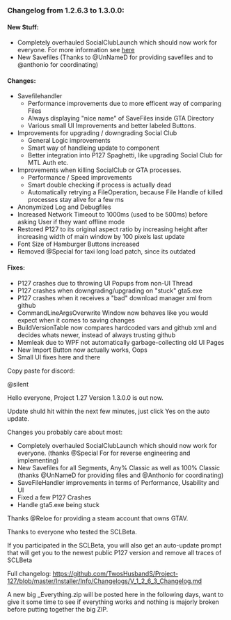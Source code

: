 ### Changelog from 1.2.6.3 to 1.3.0.0:


#### New Stuff:
* Completely overhauled SocialClubLaunch which should now work for everyone. For more information see [here](https://github.com/TwosHusbandS/Project-127/blob/master/Installer/Info/SocialClubLaunch.md)
* New Savefiles (Thanks to @UnNameD for providing savefiles and to @anthonio for coordinating)

#### Changes:
* Savefilehandler
  * Performance improvements due to more efficent way of comparing Files
  * Always displaying "nice name" of SaveFiles inside GTA Directory 
  * Various small UI Improvements and better labeled Buttons.
* Improvements for upgrading / downgrading Social Club
  * General Logic improvements
  * Smart way of handleing update to component
  * Better integration into P127 Spaghetti, like upgrading Social Club for MTL Auth etc.
* Improvements when killing SocialClub or GTA processes.
  * Performance / Speed improvements
  * Smart double checking if process is actually dead
  * Automatically retrying a FileOperation, because File Handle of killed processes stay alive for a few ms
* Anonymized Log and Debugfiles
* Increased Network Timeout to 1000ms (used to be 500ms) before asking User if they want offline mode
* Restored P127 to its original aspect ratio by increasing height after increasing width of main window by 100 pixels last update
* Font Size of Hamburger Buttons increased 
* Removed @Special for taxi long load patch, since its outdated

#### Fixes:
* P127 crashes due to throwing UI Popups from non-UI Thread
* P127 crashes when downgrading/upgrading on "stuck" gta5.exe
* P127 crashes when it receives a "bad" download manager xml from github
* CommandLineArgsOverwrite Window now behaves like you would expect when it comes to saving changes
* BuildVersionTable now compares hardcoded vars and github xml and decides whats newer, instead of always trusting github
* Memleak due to WPF not automatically garbage-collecting old UI Pages
* New Import Button now actually works, Oops
* Small UI fixes here and there








Copy paste for discord:

@silent

Hello everyone, Project 1.27 Version 1.3.0.0 is out now.

Update shuld hit within the next few minutes, just click Yes on the auto update.

Changes you probably care about most:
* Completely overhauled SocialClubLaunch which should now work for everyone. (thanks @Special For for reverse engineering and implementing)
* New Savefiles for all Segments, Any% Classic as well as 100% Classic (thanks @UnNameD for providing files and @Anthonio for coordinating)
* SaveFileHandler improvements in terms of Performance, Usability and UI
* Fixed a few P127 Crashes
* Handle gta5.exe being stuck

Thanks @Reloe for providing a steam account that owns GTAV. 

Thanks to everyone who tested the SCLBeta. 

If you participated in the SCLBeta, you will also get an auto-update prompt that will get you to the newest public P127 version and remove all traces of SCLBeta

Full changelog: <https://github.com/TwosHusbandS/Project-127/blob/master/Installer/Info/Changelogs/V_1_2_6_3_Changelog.md>

A new big _Everything.zip will be posted here in the following days, want to give it some time to see if everything works and nothing is majorly broken before putting together the big ZIP.

